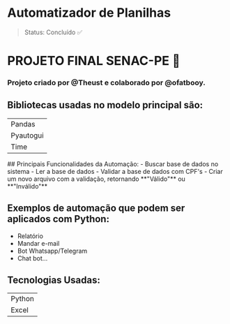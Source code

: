 <h1>Automatizador de Planilhas</h1>

> Status: Concluído ✅

<h1> PROJETO FINAL SENAC-PE 🏴󠁢󠁲󠁰󠁥󠁿 </h1>

### Projeto criado por @Theust e colaborado por @ofatbooy.

## Bibliotecas usadas no modelo principal são:
<table>
  <tr>
    <td>
      Pandas
    </td>
  </tr>
  <tr>
    <td>
      Pyautogui
    </td>
  </tr>
  <tr>
    <td>
      Time
    </td>
  </tr>
</table>
## Principais Funcionalidades da Automação:
- Buscar base de dados no sistema
- Ler a base de dados
- Validar a base de dados com CPF's
- Criar um novo arquivo com a validação, retornando **"Válido"** ou **"Inválido"**

## Exemplos de automação que podem ser aplicados com Python:
- Relatório
- Mandar e-mail
- Bot Whatsapp/Telegram
- Chat bot...

## Tecnologias Usadas:
<table>
  <tr>
    <td>
      Python
    </td>
  </tr>
  <tr>
    <td>
      Excel
    </td>
  </tr>
</table>
